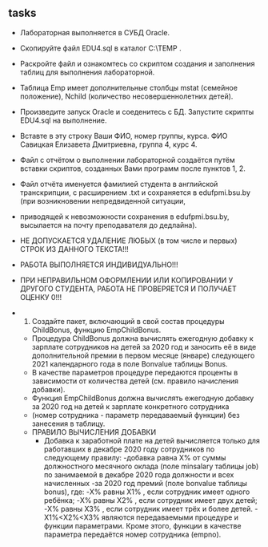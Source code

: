 ## tasks
 - Лабораторная выполняется в СУБД  Oracle. 
 - Cкопируйте файл  EDU4.sql  в каталог C:\TEMP .
 - Раскройте файл и ознакомтесь со скриптом создания и заполнения таблиц для выполнения лабораторной. 
 - Таблица Emp имеет дополнительные столбцы mstat (семейное положение), Nchild (количество несовершеннолетних детей).  
 - Произведите запуск Oracle и соеденитесь с БД.  Запустите скрипты EDU4.sql на выполнение.
 - Вставте в эту строку Ваши ФИО, номер группы, курса. ФИО Савицкая Елизавета Дмитриевна, группа 4, курс 4.      
 - Файл с отчётом о выполнении лабораторной создаётся путём вставки скриптов, созданных Вами программ после пунктов 1, 2.
 - Файл отчёта именуется фамилией студента  в английской транскрипции, с расширением .txt и сохраняется в  edufpmi.bsu.by (при возникновении непредвиденной ситуации,
 - приводящей к невозможности сохранения в edufpmi.bsu.by, высылается на почту преподавателя до дедлайна).
 - НЕ ДОПУСКАЕТСЯ УДАЛЕНИЕ ЛЮБЫХ (в том числе и первых) СТРОК ИЗ ДАННОГО ТЕКСТА!!!
 - РАБОТА ВЫПОЛНЯЕТСЯ ИНДИВИДУАЛЬНО!!!
 - ПРИ НЕПРАВИЛЬНОМ ОФОРМЛЕНИИ ИЛИ КОПИРОВАНИИ У ДРУГОГО СТУДЕНТА, РАБОТА НЕ ПРОВЕРЯЕТСЯ И ПОЛУЧАЕТ ОЦЕНКУ 0!!! 

 - 1. Создайте пакет, включающий в свой состав процедуры ChildBonus, функцию EmpChildBonus.
   - Процедура ChildBonus должна вычислять ежегодную добавку к зарплате сотрудников на детей за 2020 год и заносить её в виде дополнительной премии в первом месяце (январе) следующего 2021 календарного года в поле Bonvalue таблицы Bonus. 
   - В качестве параметров процедуре передаются проценты в зависимости от количества детей (см. правило начисления добавки).
   - Функция EmpChildBonus должна вычислять ежегодную добавку за 2020 год на детей к  зарплате конкретного сотрудника 
   - (номер сотрудника - параметр передаваемый функции) без занесения в таблицу.
   - ПРАВИЛО ВЫЧИСЛЕНИЯ ДОБАВКИ
     - Добавка к заработной плате на детей  вычисляется только для работавших в декабре 2020 году сотрудников по следующему правилу: 
       -добавка равна X% от суммы должностного месячного оклада (поле minsalary таблицы job) по занимаемой в декабре 2020 года должности и всех начисленных 
       -за 2020 год премий (поле bonvalue таблицы bonus), где:
       -X% равны X1% , если сотрудник имеет одного ребёнка;
       -X% равны X2% , если сотрудник имеет двух детей;
       -X% равны X3% , если сотрудник имеет трёх и более детей.
       -X1%<X2%<X3%  являются передаваемыми процедуре и функции параметрами. Кроме этого, функции в качестве параметра передаётся номер сотрудника (empno). 

